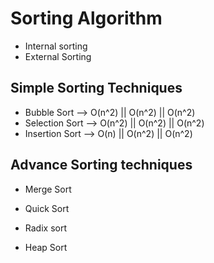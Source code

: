 # Sorting Algorithm

- Internal sorting
- External Sorting

## Simple Sorting Techniques

- Bubble Sort --> O(n^2) ||  O(n^2) || O(n^2)
- Selection Sort --> O(n^2) || O(n^2) || O(n^2)
- Insertion Sort --> O(n) || O(n^2) || O(n^2)

## Advance Sorting techniques

- Merge Sort
- Quick Sort

- Radix sort
- Heap Sort
